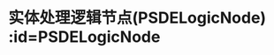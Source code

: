 # 实体处理逻辑节点(PSDELogicNode) :id=PSDELogicNode



<script>
 const { createApp } = Vue
  createApp({
    data() {
      return {

      }
    },
    methods: {

    }
  }).use(ElementPlus).mount('#app')
</script>